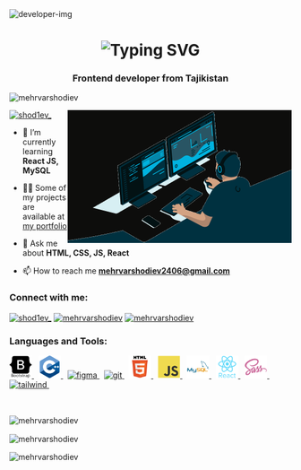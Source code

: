 <p> <img align="center" width="650" height="300" src="https://camo.githubusercontent.com/775ed67e1d46c9534c3cb9a4694edf0603b1436a7e3e15891d3c327733fc26b6/68747470733a2f2f7777772e61756469656e6365706c616e65742e636f6d2f726f6f742f74656d706c6174652f312f2f696d616765732f7765622d646576656c6f706d656e742e676966" alt="developer-img">
</p>

<h1 align="center">
  <img src="https://readme-typing-svg.herokuapp.com?font=Montserrat&weight=500&width=500&height=70&duration=4000&pause=800&size=35&center=true&random=false&lines=Hi+👋,+I'm+Mehrvar" alt="Typing SVG" /> 
</h1>
<h3 align="center">Frontend developer from Tajikistan</h3>


<p align="left"> <img src="https://komarev.com/ghpvc/?username=mehrvarshodiev&label=Profile%20views&color=0e75b6&style=flat" alt="mehrvarshodiev" /> </p>

<p align="left"> 
  <a href="https://twitter.com/shod1ev_" target="blank"><img src="https://img.shields.io/twitter/follow/shod1ev_?logo=twitter&style=for-the-badge" alt="shod1ev_" /></a> 
  <img align="right" width="400" src="https://raw.githubusercontent.com/Potential17/Potential17/master/user%20(2).gif" alt="coding-gif"><br>
</p>

- 🌱 I’m currently learning **React JS, MySQL**

- 👨‍💻 Some of my projects are available at [my portfolio](https://mehrvarshodiev.github.io/portfolio/)

- 💬 Ask me about **HTML, CSS, JS, React**

- 📫 How to reach me **mehrvarshodiev2406@gmail.com**

<h3 align="left">Connect with me:</h3>
<p align="left">
<a href="https://twitter.com/shod1ev_" target="blank"><img align="center" src="https://raw.githubusercontent.com/rahuldkjain/github-profile-readme-generator/master/src/images/icons/Social/twitter.svg" alt="shod1ev_" height="30" width="40" /></a>
<a href="https://linkedin.com/in/mehrvarshodiev" target="blank"><img align="center" src="https://raw.githubusercontent.com/rahuldkjain/github-profile-readme-generator/master/src/images/icons/Social/linked-in-alt.svg" alt="mehrvarshodiev" height="30" width="40" /></a>
<a href="https://fb.com/mehrvarshodiev" target="blank"><img align="center" src="https://raw.githubusercontent.com/rahuldkjain/github-profile-readme-generator/master/src/images/icons/Social/facebook.svg" alt="mehrvarshodiev" height="30" width="40" /></a>
</p>

<h3 align="left">Languages and Tools:</h3>
<p align="left"> 
  <a href="https://getbootstrap.com" target="_blank" rel="noreferrer" text-decoration="none"> <img src="https://raw.githubusercontent.com/devicons/devicon/master/icons/bootstrap/bootstrap-plain-wordmark.svg" alt="bootstrap" width="40" height="40"/> </a>&nbsp;
  <a href="https://www.w3schools.com/cpp/" target="_blank" rel="noreferrer" text-decoration="none"> <img src="https://raw.githubusercontent.com/devicons/devicon/master/icons/cplusplus/cplusplus-original.svg" alt="cplusplus" width="40" height="40"/> </a>&nbsp; 
  <a href="https://www.figma.com/" target="_blank" rel="noreferrer" text-decoration="none"> <img src="https://www.vectorlogo.zone/logos/figma/figma-icon.svg" alt="figma" width="40" height="40"/> </a>&nbsp;
  <a href="https://git-scm.com/" target="_blank" rel="noreferrer" text-decoration="none"> <img src="https://www.vectorlogo.zone/logos/git-scm/git-scm-icon.svg" alt="git" width="40" height="40"/> </a>&nbsp;
  <a href="https://www.w3.org/html/" target="_blank" rel="noreferrer" text-decoration="none"> <img src="https://raw.githubusercontent.com/devicons/devicon/master/icons/html5/html5-original-wordmark.svg" alt="html5" width="40" height="40"/> </a>&nbsp;
  <a href="https://developer.mozilla.org/en-US/docs/Web/JavaScript" target="_blank" rel="noreferrer" text-decoration="none"> <img src="https://raw.githubusercontent.com/devicons/devicon/master/icons/javascript/javascript-original.svg" alt="javascript" width="40" height="40"/> </a>&nbsp;
  <a href="https://www.mysql.com/" target="_blank" rel="noreferrer" text-decoration="none"> <img src="https://raw.githubusercontent.com/devicons/devicon/master/icons/mysql/mysql-original-wordmark.svg" alt="mysql" width="40" height="40"/> </a>&nbsp;
  <a href="https://reactjs.org/" target="_blank" rel="noreferrer" text-decoration="none"> <img src="https://raw.githubusercontent.com/devicons/devicon/master/icons/react/react-original-wordmark.svg" alt="react" width="40" height="40"/> </a>&nbsp;
  <a href="https://sass-lang.com" target="_blank" rel="noreferrer" text-decoration="none"> <img src="https://raw.githubusercontent.com/devicons/devicon/master/icons/sass/sass-original.svg" alt="sass" width="40" height="40"/> </a>&nbsp;
  <a href="https://tailwindcss.com/" target="_blank" rel="noreferrer" text-decoration="none"> <img src="https://www.vectorlogo.zone/logos/tailwindcss/tailwindcss-icon.svg" alt="tailwind" width="40" height="40"/> </a>&nbsp;
</p>
<br>

  <img align="center" height="200" src="https://github-readme-stats.vercel.app/api/top-langs?username=mehrvarshodiev&show_icons=true&locale=en&layout=compact&hide=css&theme=cobalt" alt="mehrvarshodiev" />&nbsp;&nbsp;

  <img align="center" height="200"  src="https://github-readme-stats.vercel.app/api?username=mehrvarshodiev&show_icons=true&locale=en&theme=dracula" alt="mehrvarshodiev" />&nbsp;&nbsp;

  <img align="center" height="200" src="https://github-readme-streak-stats.herokuapp.com/?user=mehrvarshodiev&theme=buefy" alt="mehrvarshodiev" />
  
